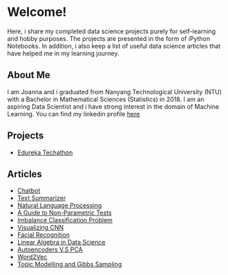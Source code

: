 # Welcome!
Here, i share my completed data science projects purely for self-learning and hobby purposes. The projects are presented in the form of iPython Notebooks. In addition, i also keep a list of useful data science articles that have helped me in my learning journey. 

## About Me
I am Joanna and i graduated from Nanyang Technological University (NTU) with a Bachelor in Mathematical Sciences (Statistics) in 2018. I am an aspiring Data Scientist and i have strong interest in the domain of Machine Learning. You can find my linkedin profile [here](https://linkedin.com/in/joannakhek/)

## Projects
- [Edureka Techathon](https://github.com/Joanna-Khek/joanna-khek.github.io/blob/master/Edureka_Techathon.ipynb)

## Articles
- [Chatbot](https://mlwhiz.com/blog/2019/04/15/chatbot/?utm_campaign=shareaholic&utm_medium=reddit&utm_source=news)
- [Text Summarizer](http://blog.floyintroduction-to-text-summarization-in-dhub.com/gentle-machine-learning/)
- [Natural Language Processing](https://medium.com/@laura.mitchell1604/achieving-state-of-the-art-results-in-natural-language-processing-9aea35a2f2a6)
- [A Guide to Non-Parametric Tests](https://www.analyticsvidhya.com/blog/2017/11/a-guide-to-conduct-analysis-using-non-parametric-tests/?utm_source=linkedin.com&utm_medium=social)
- [Imbalance Classification Problem](https://www.analyticsvidhya.com/blog/2017/03/imbalanced-classification-problem/?utm_source=linkedin.com&utm_medium=social)
- [Visualizing CNN](https://machinelearningmastery.com/how-to-visualize-filters-and-feature-maps-in-convolutional-neural-networks/)
- [Facial Recognition](https://medium.com/analytics-vidhya/https-medium-com-analytics-vidhya-a-great-project-for-ml-aspirants-30447981d35)
- [Linear Algebra in Data Science](https://www.analyticsvidhya.com/blog/2019/07/10-applications-linear-algebra-data-science/?utm_source=linkedin.com&utm_medium=social)
- [Autoencoders V.S PCA](https://towardsdatascience.com/autoencoders-vs-pca-when-to-use-which-73de063f5d7)
- [Word2Vec](https://medium.com/analytics-vidhya/maths-behind-word2vec-explained-38d74f32726b)
- [Topic Modelling and Gibbs Sampling](https://medium.com/analytics-vidhya/topic-modeling-using-lda-and-gibbs-sampling-explained-49d49b3d1045)
